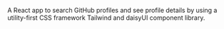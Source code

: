 A React app to search GitHub profiles and see profile details by using a utility-first CSS framework Tailwind and daisyUI component library.
